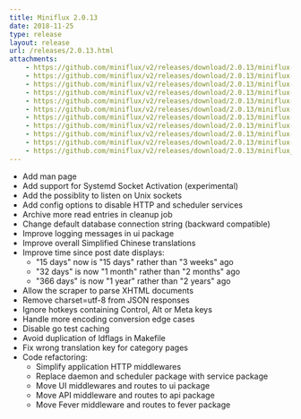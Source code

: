 ```yaml
---
title: Miniflux 2.0.13
date: 2018-11-25
type: release
layout: release
url: /releases/2.0.13.html
attachments:
    - https://github.com/miniflux/v2/releases/download/2.0.13/miniflux-darwin-amd64
    - https://github.com/miniflux/v2/releases/download/2.0.13/miniflux-freebsd-amd64
    - https://github.com/miniflux/v2/releases/download/2.0.13/miniflux-linux-amd64
    - https://github.com/miniflux/v2/releases/download/2.0.13/miniflux-linux-armv5
    - https://github.com/miniflux/v2/releases/download/2.0.13/miniflux-linux-armv6
    - https://github.com/miniflux/v2/releases/download/2.0.13/miniflux-linux-armv7
    - https://github.com/miniflux/v2/releases/download/2.0.13/miniflux-linux-armv8
    - https://github.com/miniflux/v2/releases/download/2.0.13/miniflux-openbsd-amd64
    - https://github.com/miniflux/v2/releases/download/2.0.13/miniflux-windows-amd64
    - https://github.com/miniflux/v2/releases/download/2.0.13/miniflux-2.0.13-1.0.x86_64.rpm
    - https://github.com/miniflux/v2/releases/download/2.0.13/miniflux_2.0.13_amd64.deb
---
```

* Add man page
* Add support for Systemd Socket Activation (experimental)
* Add the possiblity to listen on Unix sockets
* Add config options to disable HTTP and scheduler services
* Archive more read entries in cleanup job
* Change default database connection string (backward compatible)
* Improve logging messages in ui package
* Improve overall Simplified Chinese translations
* Improve time since post date displays:
    - "15 days" now is "15 days" rather than "3 weeks" ago
    - "32 days" is now "1 month" rather than "2 months" ago
    - "366 days" is now "1 year" rather than "2 years" ago
* Allow the scraper to parse XHTML documents
* Remove charset=utf-8 from JSON responses
* Ignore hotkeys containing Control, Alt or Meta keys
* Handle more encoding conversion edge cases
* Disable go test caching
* Avoid duplication of ldflags in Makefile
* Fix wrong translation key for category pages
* Code refactoring:
    - Simplify application HTTP middlewares
    - Replace daemon and scheduler package with service package
    - Move UI middlewares and routes to ui package
    - Move API middleware and routes to api package
    - Move Fever middleware and routes to fever package
